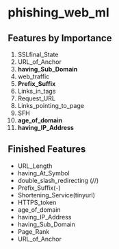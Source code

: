 # phishing_web_ml

## Features by Importance
1. SSLfinal_State
2. URL_of_Anchor
3. **having_Sub_Domain**
4. web_traffic
5. **Prefix_Suffix**
6. Links_in_tags
7. Request_URL
8. Links_pointing_to_page
9. SFH
10. **age_of_domain**
11. **having_IP_Address** 


## Finished Features
* URL_Length
* having_At_Symbol
* double_slash_redirecting (//)
* Prefix_Suffix(-)
* Shortening_Service(tinyurl)
* HTTPS_token
* age_of_domain
* having_IP_Address
* having_Sub_Domain
* Page_Rank
* URL_of_Anchor 
